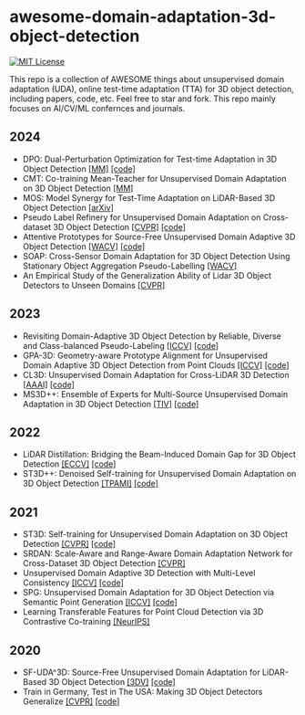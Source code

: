 # awesome-domain-adaptation-3d-object-detection
[![MIT License](https://img.shields.io/badge/license-MIT-green.svg)](https://opensource.org/licenses/MIT) 

This repo is a collection of AWESOME things about unsupervised domain adaptation (UDA), online test-time adaptation (TTA) for 3D object detection, including papers, code, etc. Feel free to star and fork. This repo mainly focuses on AI/CV/ML confernces and journals. 

## 2024
+ DPO: Dual-Perturbation Optimization for Test-time Adaptation in 3D Object Detection [[MM]](https://openreview.net/forum?id=eoaw2A8X4J) [[code]](https://github.com/Jo-wang/DPO)
+ CMT: Co-training Mean-Teacher for Unsupervised Domain Adaptation on 3D Object Detection [[MM]](https://openreview.net/forum?id=WhCEsBtJBG)
+ MOS: Model Synergy for Test-Time Adaptation on LiDAR-Based 3D Object Detection [[arXiv]](https://arxiv.org/abs/2406.14878)
+ Pseudo Label Refinery for Unsupervised Domain Adaptation on Cross-dataset 3D Object Detection [[CVPR]](https://arxiv.org/abs/2404.19384) [[code]](https://github.com/Zhanwei-Z/PERE)
+ Attentive Prototypes for Source-Free Unsupervised Domain Adaptive 3D Object Detection [[WACV]](https://openaccess.thecvf.com/content/WACV2024/html/Hegde_Attentive_Prototypes_for_Source-Free_Unsupervised_Domain_Adaptive_3D_Object_Detection_WACV_2024_paper.html) [[code]](https://github.com/deeptibhegde/AttentivePrototypeSFUDA)
+ SOAP: Cross-Sensor Domain Adaptation for 3D Object Detection Using Stationary Object Aggregation Pseudo-Labelling [[WACV]](https://openaccess.thecvf.com/content/WACV2024/html/Huang_SOAP_Cross-Sensor_Domain_Adaptation_for_3D_Object_Detection_Using_Stationary_WACV_2024_paper.html)
+ An Empirical Study of the Generalization Ability of Lidar 3D Object Detectors to Unseen Domains [[CVPR]](https://openaccess.thecvf.com/content/CVPR2024/html/Eskandar_An_Empirical_Study_of_the_Generalization_Ability_of_Lidar_3D_CVPR_2024_paper.html)

## 2023
+ Revisiting Domain-Adaptive 3D Object Detection by Reliable, Diverse and Class-balanced Pseudo-Labeling [[ICCV]](https://openaccess.thecvf.com/content/ICCV2023/html/Chen_Revisiting_Domain-Adaptive_3D_Object_Detection_by_Reliable_Diverse_and_Class-balanced_ICCV_2023_paper.html) [[code]](https://github.com/zhuoxiao-chen/ReDB-DA-3Ddet)
+ GPA-3D: Geometry-aware Prototype Alignment for Unsupervised Domain Adaptive 3D Object Detection from Point Clouds [[ICCV]](https://openaccess.thecvf.com/content/ICCV2023/html/Chen_Revisiting_Domain-Adaptive_3D_Object_Detection_by_Reliable_Diverse_and_Class-balanced_ICCV_2023_paper.html) [[code]](https://github.com/Liz66666/GPA3D)
+ CL3D: Unsupervised Domain Adaptation for Cross-LiDAR 3D Detection [[AAAI]](https://ojs.aaai.org/index.php/AAAI/article/view/25297) [[code]](https://github.com/4DVLab/CL3D)
+ MS3D++: Ensemble of Experts for Multi-Source Unsupervised Domain Adaptation in 3D Object Detection [[TIV]]([https://arxiv.org/abs/2308.05988](https://ieeexplore.ieee.org/abstract/document/10633799)) [[code]](https://github.com/darrenjkt/MS3D)


##  2022
+ LiDAR Distillation: Bridging the Beam-Induced Domain Gap for 3D Object Detection [[ECCV]](https://link.springer.com/chapter/10.1007/978-3-031-19842-7_11) [[code]](https://github.com/weiyithu/LiDAR-Distillation)
+ ST3D++: Denoised Self-training for Unsupervised Domain Adaptation on 3D Object Detection [[TPAMI]](https://ieeexplore.ieee.org/document/9927350/) [[code]](https://github.com/CVMI-Lab/ST3D)

## 2021
+ ST3D: Self-training for Unsupervised Domain Adaptation on 3D Object Detection [[CVPR]](https://openaccess.thecvf.com/content/CVPR2021/html/Yang_ST3D_Self-Training_for_Unsupervised_Domain_Adaptation_on_3D_Object_Detection_CVPR_2021_paper.html) [[code]](https://github.com/CVMI-Lab/ST3D)
+ SRDAN: Scale-Aware and Range-Aware Domain Adaptation Network for Cross-Dataset 3D Object Detection [[CVPR]](https://openaccess.thecvf.com/content/CVPR2021/html/Zhang_SRDAN_Scale-Aware_and_Range-Aware_Domain_Adaptation_Network_for_Cross-Dataset_3D_CVPR_2021_paper.html)
+ Unsupervised Domain Adaptive 3D Detection with Multi-Level Consistency [[ICCV]](https://openaccess.thecvf.com/content/ICCV2021/html/Luo_Unsupervised_Domain_Adaptive_3D_Detection_With_Multi-Level_Consistency_ICCV_2021_paper.html) [[code]](https://github.com/Jasonkks/mlcnet)
+ SPG: Unsupervised Domain Adaptation for 3D Object Detection via Semantic Point Generation [[ICCV]](https://openaccess.thecvf.com/content/ICCV2021/html/Xu_SPG_Unsupervised_Domain_Adaptation_for_3D_Object_Detection_via_Semantic_ICCV_2021_paper.html) [[code]](https://github.com/prithusuresh/semantic-point-generation)
+ Learning Transferable Features for Point Cloud Detection via 3D Contrastive Co-training [[NeurIPS]](https://proceedings.neurips.cc/paper_files/paper/2021/hash/b3b25a26a0828ea5d48d8f8aa0d6f9af-Abstract.html)

## 2020
+ SF-UDA^3D: Source-Free Unsupervised Domain Adaptation for LiDAR-Based 3D Object Detection [[3DV]](https://ieeexplore.ieee.org/abstract/document/9320105) [[code]](https://github.com/saltoricristiano/SF-UDA-3DV)
+ Train in Germany, Test in The USA: Making 3D Object Detectors Generalize [[CVPR]](https://openaccess.thecvf.com/content_CVPR_2020/html/Wang_Train_in_Germany_Test_in_the_USA_Making_3D_Object_CVPR_2020_paper.html) [[code]](https://github.com/cxy1997/3D_adapt_auto_driving)
